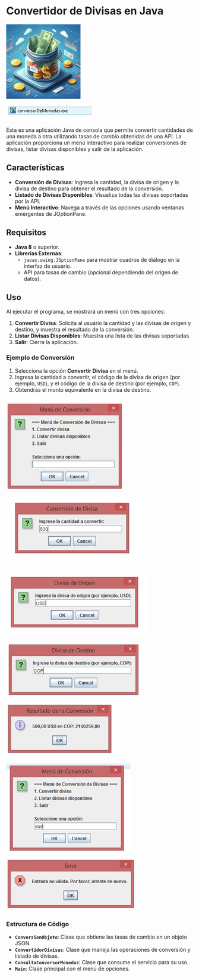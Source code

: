 # Convertidor de Divisas en Java

![Captura de pantalla de mostrarDatos.jsp](img/divisas.jpeg)

![Captura de pantalla de mostrarDatos.jsp](img/imgen2.JPG)

Esta es una aplicación Java de consola que permite convertir cantidades de una moneda a otra utilizando tasas de cambio obtenidas de una API. La aplicación proporciona un menú interactivo para realizar conversiones de divisas, listar divisas disponibles y salir de la aplicación.

## Características

- **Conversión de Divisas**: Ingresa la cantidad, la divisa de origen y la divisa de destino para obtener el resultado de la conversión.
- **Listado de Divisas Disponibles**: Visualiza todas las divisas soportadas por la API.
- **Menú Interactivo**: Navega a través de las opciones usando ventanas emergentes de JOptionPane.

## Requisitos

- **Java 8** o superior.
- **Librerías Externas**:
  - `javax.swing.JOptionPane` para mostrar cuadros de diálogo en la interfaz de usuario.
  - API para tasas de cambio (opcional dependiendo del origen de datos).

## Uso

Al ejecutar el programa, se mostrará un menú con tres opciones:

1. **Convertir Divisa**: Solicita al usuario la cantidad y las divisas de origen y destino, y muestra el resultado de la conversión.
2. **Listar Divisas Disponibles**: Muestra una lista de las divisas soportadas.
3. **Salir**: Cierra la aplicación.

### Ejemplo de Conversión

1. Selecciona la opción **Convertir Divisa** en el menú.
2. Ingresa la cantidad a convertir, el código de la divisa de origen (por ejemplo, `USD`), y el código de la divisa de destino (por ejemplo, `COP`).
3. Obtendrás el monto equivalente en la divisa de destino.

![Captura de pantalla de mostrarDatos.jsp](img/menu.JPG)

![Captura de pantalla de mostrarDatos.jsp](img/menu2.JPG)

![Captura de pantalla de mostrarDatos.jsp](img/menu3.JPG)

![Captura de pantalla de mostrarDatos.jsp](img/menu4.JPG)

![Captura de pantalla de mostrarDatos.jsp](img/menu5.JPG)

![Captura de pantalla de mostrarDatos.jsp](img/menu6error.JPG)

![Captura de pantalla de mostrarDatos.jsp](img/menu7error.JPG)








### Estructura de Código

- **`ConversionObjeto`**: Clase que obtiene las tasas de cambio en un objeto JSON.
- **`ConvertidorDivisas`**: Clase que maneja las operaciones de conversión y listado de divisas.
- **`ConsultaConversorMonedas`**: Clase que consume el servicio para su uso. 
- **`Main`**: Clase principal con el menú de opciones.
